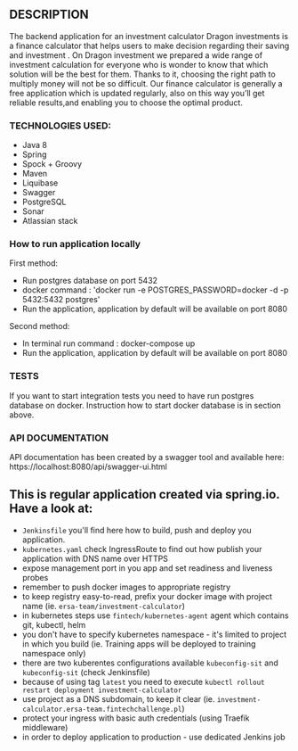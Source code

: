 ## DESCRIPTION

The backend application for an investment calculator
Dragon investments is a finance calculator that helps users to make decision regarding their saving and investment .
On Dragon investment we prepared a wide range of investment calculation for everyone who is wonder to know that which solution will be the best for them.
Thanks to it, choosing the right path to multiply money will not be so difficult.
Our finance calculator is generally a free application which is updated regularly,
also on this way you’ll get reliable results,and enabling you to choose the optimal product.


### TECHNOLOGIES USED:

-   Java 8
-   Spring
-	Spock + Groovy
-	Maven
-   Liquibase
-   Swagger
-   PostgreSQL
-	Sonar
-	Atlassian stack


### How to run application locally

First method: 
-	Run postgres database on port 5432
-	docker command : 'docker run -e POSTGRES_PASSWORD=docker -d -p 5432:5432 postgres'
-	Run the application, application by default will be available on port 8080


Second method:
-	In terminal run command : docker-compose up
-	Run the application, application by default will be available on port 8080


### TESTS
If you want to start integration tests you need to have run postgres database on docker.
Instruction how to start docker database is in section above.


### API DOCUMENTATION
API documentation has been created by a swagger tool and available here:
https://localhost:8080/api/swagger-ui.html


## This is regular application created via spring.io. Have a look at:
* `Jenkinsfile` you'll find here how to build, push and deploy you application.
* `kubernetes.yaml` check IngressRoute to find out how publish your application with DNS name over HTTPS
* expose management port in you app and set readiness and liveness probes
* remember to push docker images to appropriate registry
* to keep registry easy-to-read, prefix your docker image with project name (ie. `ersa-team/investment-calculator`)
* in kubernetes steps use `fintech/kubernetes-agent` agent which contains git, kubectl, helm
* you don't have to specify kubernetes namespace - it's limited to project in which you build (ie. Training apps will be deployed to training namespace only)
* there are two kuberentes configurations available `kubeconfig-sit` and `kubeconfig-sit` (check Jenkinsfile)
* because of using tag `latest` you need to execute `kubectl rollout restart deployment investment-calculator`
* use project as a DNS subdomain, to keep it clear (ie. `investment-calculator.ersa-team.fintechchallenge.pl`)
* protect your ingress with basic auth credentials (using Traefik middleware)
* in order to deploy application to production - use dedicated Jenkins job
